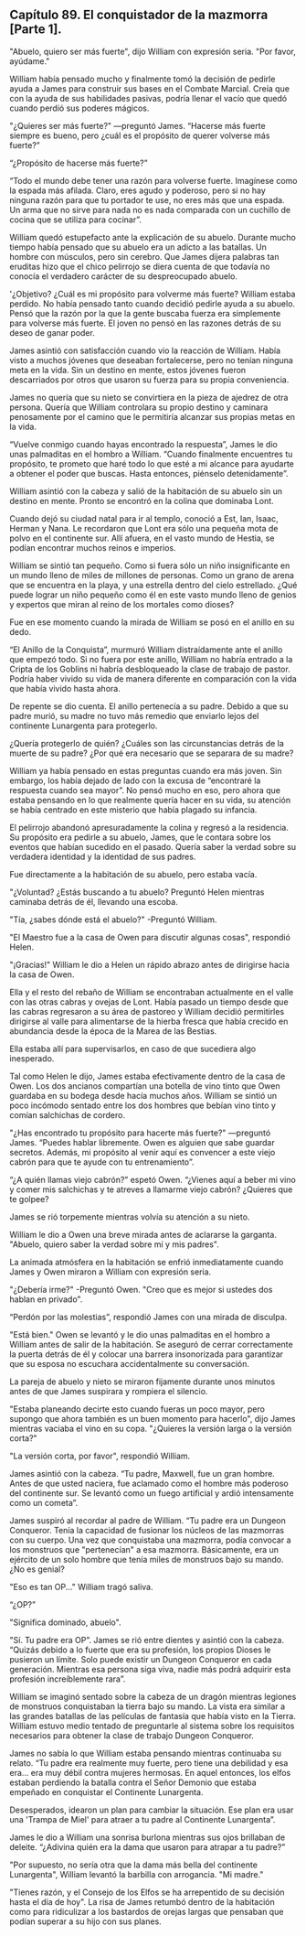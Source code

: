 
## Capítulo 89. El conquistador de la mazmorra [Parte 1].


"Abuelo, quiero ser más fuerte", dijo William con expresión seria. "Por favor, ayúdame."

William había pensado mucho y finalmente tomó la decisión de pedirle ayuda a James para construir sus bases en el Combate Marcial. Creía que con la ayuda de sus habilidades pasivas, podría llenar el vacío que quedó cuando perdió sus poderes mágicos.

"¿Quieres ser más fuerte?" —preguntó James. “Hacerse más fuerte siempre es bueno, pero ¿cuál es el propósito de querer volverse más fuerte?”

“¿Propósito de hacerse más fuerte?”

“Todo el mundo debe tener una razón para volverse fuerte. Imagínese como la espada más afilada. Claro, eres agudo y poderoso, pero si no hay ninguna razón para que tu portador te use, no eres más que una espada. Un arma que no sirve para nada no es nada comparada con un cuchillo de cocina que se utiliza para cocinar”.

William quedó estupefacto ante la explicación de su abuelo. Durante mucho tiempo había pensado que su abuelo era un adicto a las batallas. Un hombre con músculos, pero sin cerebro. Que James dijera palabras tan eruditas hizo que el chico pelirrojo se diera cuenta de que todavía no conocía el verdadero carácter de su despreocupado abuelo.

'¿Objetivo? ¿Cuál es mi propósito para volverme más fuerte? William estaba perdido. No había pensado tanto cuando decidió pedirle ayuda a su abuelo. Pensó que la razón por la que la gente buscaba fuerza era simplemente para volverse más fuerte. El joven no pensó en las razones detrás de su deseo de ganar poder.

James asintió con satisfacción cuando vio la reacción de William. Había visto a muchos jóvenes que deseaban fortalecerse, pero no tenían ninguna meta en la vida. Sin un destino en mente, estos jóvenes fueron descarriados por otros que usaron su fuerza para su propia conveniencia.

James no quería que su nieto se convirtiera en la pieza de ajedrez de otra persona. Quería que William controlara su propio destino y caminara penosamente por el camino que le permitiría alcanzar sus propias metas en la vida.

“Vuelve conmigo cuando hayas encontrado la respuesta”, James le dio unas palmaditas en el hombro a William. “Cuando finalmente encuentres tu propósito, te prometo que haré todo lo que esté a mi alcance para ayudarte a obtener el poder que buscas. Hasta entonces, piénselo detenidamente”.

William asintió con la cabeza y salió de la habitación de su abuelo sin un destino en mente. Pronto se encontró en la colina que dominaba Lont.

Cuando dejó su ciudad natal para ir al templo, conoció a Est, Ian, Isaac, Herman y Nana. Le recordaron que Lont era sólo una pequeña mota de polvo en el continente sur. Allí afuera, en el vasto mundo de Hestia, se podían encontrar muchos reinos e imperios.

William se sintió tan pequeño. Como si fuera sólo un niño insignificante en un mundo lleno de miles de millones de personas. Como un grano de arena que se encuentra en la playa, y una estrella dentro del cielo estrellado. ¿Qué puede lograr un niño pequeño como él en este vasto mundo lleno de genios y expertos que miran al reino de los mortales como dioses?

Fue en ese momento cuando la mirada de William se posó en el anillo en su dedo.

“El Anillo de la Conquista”, murmuró William distraídamente ante el anillo que empezó todo. Si no fuera por este anillo, William no habría entrado a la Cripta de los Goblins ni habría desbloqueado la clase de trabajo de pastor. Podría haber vivido su vida de manera diferente en comparación con la vida que había vivido hasta ahora.

De repente se dio cuenta. El anillo pertenecía a su padre. Debido a que su padre murió, su madre no tuvo más remedio que enviarlo lejos del continente Lunargenta para protegerlo.

¿Quería protegerlo de quién? ¿Cuáles son las circunstancias detrás de la muerte de su padre? ¿Por qué era necesario que se separara de su madre?

William ya había pensado en estas preguntas cuando era más joven. Sin embargo, los había dejado de lado con la excusa de “encontraré la respuesta cuando sea mayor”. No pensó mucho en eso, pero ahora que estaba pensando en lo que realmente quería hacer en su vida, su atención se había centrado en este misterio que había plagado su infancia.

El pelirrojo abandonó apresuradamente la colina y regresó a la residencia. Su propósito era pedirle a su abuelo, James, que le contara sobre los eventos que habían sucedido en el pasado. Quería saber la verdad sobre su verdadera identidad y la identidad de sus padres.

Fue directamente a la habitación de su abuelo, pero estaba vacía.

"¿Voluntad? ¿Estás buscando a tu abuelo? Preguntó Helen mientras caminaba detrás de él, llevando una escoba.

"Tía, ¿sabes dónde está el abuelo?" -Preguntó William.

"El Maestro fue a la casa de Owen para discutir algunas cosas", respondió Helen.

"¡Gracias!" William le dio a Helen un rápido abrazo antes de dirigirse hacia la casa de Owen.

Ella y el resto del rebaño de William se encontraban actualmente en el valle con las otras cabras y ovejas de Lont. Había pasado un tiempo desde que las cabras regresaron a su área de pastoreo y William decidió permitirles dirigirse al valle para alimentarse de la hierba fresca que había crecido en abundancia desde la época de la Marea de las Bestias.

Ella estaba allí para supervisarlos, en caso de que sucediera algo inesperado.

Tal como Helen le dijo, James estaba efectivamente dentro de la casa de Owen. Los dos ancianos compartían una botella de vino tinto que Owen guardaba en su bodega desde hacía muchos años. William se sintió un poco incómodo sentado entre los dos hombres que bebían vino tinto y comían salchichas de cordero.

"¿Has encontrado tu propósito para hacerte más fuerte?" —preguntó James. “Puedes hablar libremente. Owen es alguien que sabe guardar secretos. Además, mi propósito al venir aquí es convencer a este viejo cabrón para que te ayude con tu entrenamiento”.

“¿A quién llamas viejo cabrón?” espetó Owen. “¿Vienes aquí a beber mi vino y comer mis salchichas y te atreves a llamarme viejo cabrón? ¿Quieres que te golpee?

James se rió torpemente mientras volvía su atención a su nieto.

William le dio a Owen una breve mirada antes de aclararse la garganta. "Abuelo, quiero saber la verdad sobre mí y mis padres".

La animada atmósfera en la habitación se enfrió inmediatamente cuando James y Owen miraron a William con expresión seria.

"¿Debería irme?" -Preguntó Owen. "Creo que es mejor si ustedes dos hablan en privado".

“Perdón por las molestias”, respondió James con una mirada de disculpa.

"Está bien." Owen se levantó y le dio unas palmaditas en el hombro a William antes de salir de la habitación. Se aseguró de cerrar correctamente la puerta detrás de él y colocar una barrera insonorizada para garantizar que su esposa no escuchara accidentalmente su conversación.

La pareja de abuelo y nieto se miraron fijamente durante unos minutos antes de que James suspirara y rompiera el silencio.

"Estaba planeando decirte esto cuando fueras un poco mayor, pero supongo que ahora también es un buen momento para hacerlo", dijo James mientras vaciaba el vino en su copa. "¿Quieres la versión larga o la versión corta?"

"La versión corta, por favor", respondió William.

James asintió con la cabeza. “Tu padre, Maxwell, fue un gran hombre. Antes de que usted naciera, fue aclamado como el hombre más poderoso del continente sur. Se levantó como un fuego artificial y ardió intensamente como un cometa”.

James suspiró al recordar al padre de William. “Tu padre era un Dungeon Conqueror. Tenía la capacidad de fusionar los núcleos de las mazmorras con su cuerpo. Una vez que conquistaba una mazmorra, podía convocar a los monstruos que "pertenecían" a esa mazmorra. Básicamente, era un ejército de un solo hombre que tenía miles de monstruos bajo su mando. ¿No es genial?

"Eso es tan OP..." William tragó saliva.

“¿OP?”

"Significa dominado, abuelo".

"Sí. Tu padre era OP”. James se rió entre dientes y asintió con la cabeza. “Quizás debido a lo fuerte que era su profesión, los propios Dioses le pusieron un límite. Solo puede existir un Dungeon Conqueror en cada generación. Mientras esa persona siga viva, nadie más podrá adquirir esta profesión increíblemente rara”.

William se imaginó sentado sobre la cabeza de un dragón mientras legiones de monstruos conquistaban la tierra bajo su mando. La vista era similar a las grandes batallas de las películas de fantasía que había visto en la Tierra. William estuvo medio tentado de preguntarle al sistema sobre los requisitos necesarios para obtener la clase de trabajo Dungeon Conqueror.

James no sabía lo que William estaba pensando mientras continuaba su relato. “Tu padre era realmente muy fuerte, pero tiene una debilidad y esa era… era muy débil contra mujeres hermosas. En aquel entonces, los elfos estaban perdiendo la batalla contra el Señor Demonio que estaba empeñado en conquistar el Continente Lunargenta.

Desesperados, idearon un plan para cambiar la situación. Ese plan era usar una 'Trampa de Miel' para atraer a tu padre al Continente Lunargenta”.

James le dio a William una sonrisa burlona mientras sus ojos brillaban de deleite. “¿Adivina quién era la dama que usaron para atrapar a tu padre?”

"Por supuesto, no sería otra que la dama más bella del continente Lunargenta", William levantó la barbilla con arrogancia. "Mi madre."

"Tienes razón, y el Consejo de los Elfos se ha arrepentido de su decisión hasta el día de hoy". La risa de James retumbó dentro de la habitación como para ridiculizar a los bastardos de orejas largas que pensaban que podían superar a su hijo con sus planes.
